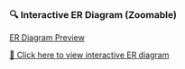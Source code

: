 ### 🔍 Interactive ER Diagram (Zoomable)

[ER Diagram Preview]([docs/er_diagram_preview.png](https://github.com/Gowtham-AI25/Finance_research_papers_database/blob/main/Finance_research_paper_image.jpg))

[📄 Click here to view interactive ER diagram](https://gowtham-ai25.github.io/Finance_research_papers_database/Finance_research_paper_11.drawio.html)

